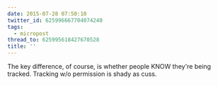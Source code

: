 ```yaml
---
date: 2015-07-28 07:50:10
twitter_id: 625996667704074240
tags:
  - micropost
thread_to: 625995618427670528
title: ''
---
```


The key difference, of course, is whether people KNOW they're being tracked. Tracking w/o permission is shady as cuss.
